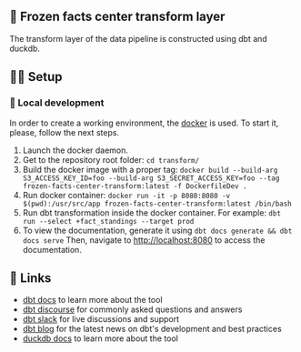 ## :rocket: Frozen facts center transform layer

The transform layer of the data pipeline is constructed using dbt and duckdb.

## :construction_worker_man: Setup

### :wrench: Local development

In order to create a working environment, the [docker](https://www.docker.com/)
is used. To start it, please, follow the next steps.

1. Launch the docker daemon.
1. Get to the repository root folder: `cd transform/`
1. Build the docker image with a proper tag: `docker build --build-arg S3_ACCESS_KEY_ID=foo --build-arg S3_SECRET_ACCESS_KEY=foo --tag frozen-facts-center-transform:latest -f DockerfileDev .`
1. Run docker container: `docker run -it -p 8080:8080 -v $(pwd):/usr/src/app frozen-facts-center-transform:latest /bin/bash`
1. Run dbt transformation inside the docker container. For example: `dbt run --select +fact_standings --target prod`
1. To view the documentation, generate it using `dbt docs generate && dbt docs serve` Then, navigate
to [http://localhost:8080](http://localhost:8080) to access the documentation.

## :link: Links

- [dbt docs](https://docs.getdbt.com/docs/introduction) to learn more about the tool
- [dbt discourse](https://discourse.getdbt.com/) for commonly asked questions and answers
- [dbt slack](https://community.getdbt.com/) for live discussions and support
- [dbt blog](https://blog.getdbt.com/) for the latest news on dbt's development and best practices
- [duckdb docs](https://duckdb.org/docs/) to learn more about the tool
